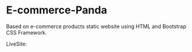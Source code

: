 # E-commerce-Panda
Based on e-commerce products static website using HTML and Bootstrap CSS Framework.

LiveSite:
